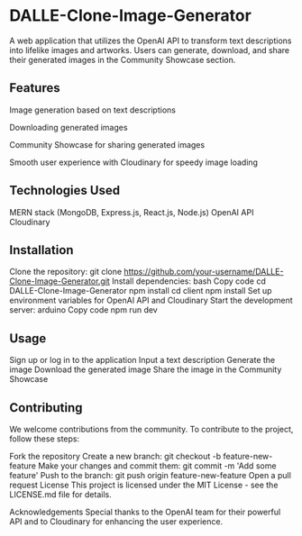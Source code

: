 # DALLE-Clone-Image-Generator
A web application that utilizes the OpenAI API to transform text descriptions into lifelike images and artworks. Users can generate, download, and share their generated images in the Community Showcase section.

## Features
Image generation based on text descriptions

Downloading generated images

Community Showcase for sharing generated images

Smooth user experience with Cloudinary for speedy image loading

## Technologies Used
MERN stack (MongoDB, Express.js, React.js, Node.js)
OpenAI API
Cloudinary
## Installation
Clone the repository: git clone https://github.com/your-username/DALLE-Clone-Image-Generator.git
Install dependencies:
bash
Copy code
cd DALLE-Clone-Image-Generator
npm install
cd client
npm install
Set up environment variables for OpenAI API and Cloudinary
Start the development server:
arduino
Copy code
npm run dev
## Usage
Sign up or log in to the application
Input a text description
Generate the image
Download the generated image
Share the image in the Community Showcase
## Contributing
We welcome contributions from the community. To contribute to the project, follow these steps:

Fork the repository
Create a new branch: git checkout -b feature-new-feature
Make your changes and commit them: git commit -m 'Add some feature'
Push to the branch: git push origin feature-new-feature
Open a pull request
License
This project is licensed under the MIT License - see the LICENSE.md file for details.

Acknowledgements
Special thanks to the OpenAI team for their powerful API and to Cloudinary for enhancing the user experience.
